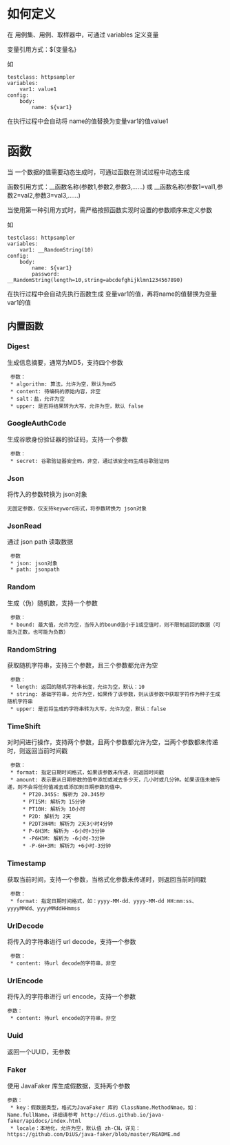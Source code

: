 # 如何定义

在 用例集、用例、取样器中，可通过 variables 定义变量

变量引用方式：${变量名}

如

```
testclass: httpsampler
variables:
    var1: value1
config:
    body:
        name: ${var1}
```

在执行过程中会自动将 name的值替换为变量var1的值value1

# 函数

当 一个数据的值需要动态生成时，可通过函数在测试过程中动态生成

函数引用方式：__函数名称(参数1,参数2,参数3,……)  或 __函数名称(参数1=val1,参数2=val2,参数3=val3,……)

当使用第一种引用方式时，需严格按照函数实现时设置的参数顺序来定义参数

如

```
testclass: httpsampler
variables:
    var1: __RandomString(10)
config:
    body:
        name: ${var1}
        password: __RandomString(length=10,string=abcdefghijklmn1234567890)
```

在执行过程中会自动先执行函数生成 变量var1的值，再将name的值替换为变量var1的值

## 内置函数

### Digest

生成信息摘要，通常为MD5，支持四个参数

     参数：
     * algorithm: 算法，允许为空，默认为md5
     * content: 待编码的原始内容，非空
     * salt：盐，允许为空
     * upper: 是否将结果转为大写，允许为空，默认 false

### GoogleAuthCode

生成谷歌身份验证器的验证码，支持一个参数

     参数：
     * secret: 谷歌验证器安全码，非空，通过该安全码生成谷歌验证码

### Json

将传入的参数转换为 json对象

    无固定参数，仅支持keyword形式，将参数转换为 json对象

### JsonRead

通过 json path 读取数据

     参数
     * json: json对象
     * path: jsonpath

### Random

生成（伪）随机数，支持一个参数

     参数：
     * bound: 最大值，允许为空，当传入的bound值小于1或空值时，则不限制返回的数据（可能为正数，也可能为负数）

### RandomString

获取随机字符串，支持三个参数，且三个参数都允许为空

     参数：
     * length: 返回的随机字符串长度，允许为空，默认：10
     * string: 基础字符串，允许为空，如果传了该参数，则从该参数中获取字符作为种子生成随机字符串
     * upper: 是否将生成的字符串转为大写，允许为空，默认：false

### TimeShift

对时间进行操作，支持两个参数，且两个参数都允许为空，当两个参数都未传递时，则返回当前时间戳

     参数：
     * format: 指定日期时间格式，如果该参数未传递，则返回时间戳
     * amount: 表示要从日期参数的值中添加或减去多少天，几小时或几分钟。如果该值未被传递，则不会将任何值减去或添加到日期参数的值中。
         * PT20.345S: 解析为 20.345秒
         * PT15M: 解析为 15分钟
         * PT10H: 解析为 10小时
         * P2D: 解析为 2天
         * P2DT3H4M: 解析为 2天3小时4分钟
         * P-6H3M: 解析为 -6小时+3分钟
         * -P6H3M: 解析为 -6小时-3分钟
         * -P-6H+3M: 解析为 +6小时-3分钟

### Timestamp

获取当前时间，支持一个参数，当格式化参数未传递时，则返回当前时间戳

     参数：
     * format: 指定日期时间格式，如：yyyy-MM-dd、yyyy-MM-dd HH:mm:ss、yyyyMMdd、yyyyMMddHHmmss

### UrlDecode

将传入的字符串进行 url decode，支持一个参数

     参数：
     * content: 待url decode的字符串，非空

### UrlEncode

将传入的字符串进行 url encode，支持一个参数

    参数：
     * content: 待url encode的字符串，非空

### Uuid

返回一个UUID，无参数

### Faker

使用 JavaFaker 库生成假数据，支持两个参数

    参数：
     * key：假数据类型，格式为JavaFaker 库的 ClassName.MethodNmae，如：Name.fullName，详细请参考 http://dius.github.io/java-faker/apidocs/index.html
     * locale：本地化，允许为空，默认值 zh-CN，详见：https://github.com/DiUS/java-faker/blob/master/README.md
